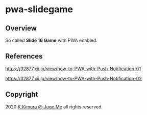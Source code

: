 # pwa-slidegame

## Overview

So called **Slide 16 Game** with PWA enabled.


## References

https://32877.xii.jp/view/how-to-PWA-with-Push-Notification-01

https://32877.xii.jp/view/how-to-PWA-with-Push-Notification-02


## Copyright

2020 [K.Kimura @ Juge.Me](https://github.com/dotnsf) all rights reserved.
